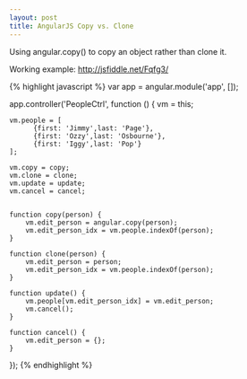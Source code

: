 ```yaml
---
layout: post
title: AngularJS Copy vs. Clone
---
```

<p>Using angular.copy() to copy an object rather than clone it.</p>
<p>Working example: <a href="http://jsfiddle.net/robrothedev/Fqfg3/">http://jsfiddle.net/Fqfg3/</a></p>

{% highlight javascript %}
var app = angular.module('app', []);

app.controller('PeopleCtrl', function () {
    vm = this;

    vm.people = [
          {first: 'Jimmy',last: 'Page'},
          {first: 'Ozzy',last: 'Osbourne'},
          {first: 'Iggy',last: 'Pop'}
    ];

    vm.copy = copy;
    vm.clone = clone;
    vm.update = update;
    vm.cancel = cancel;


    function copy(person) {
        vm.edit_person = angular.copy(person);
        vm.edit_person_idx = vm.people.indexOf(person);
    }

    function clone(person) {
        vm.edit_person = person;
        vm.edit_person_idx = vm.people.indexOf(person);
    }

    function update() {
        vm.people[vm.edit_person_idx] = vm.edit_person;
        vm.cancel();
    }

    function cancel() {
        vm.edit_person = {};
    }
});
{% endhighlight %}

